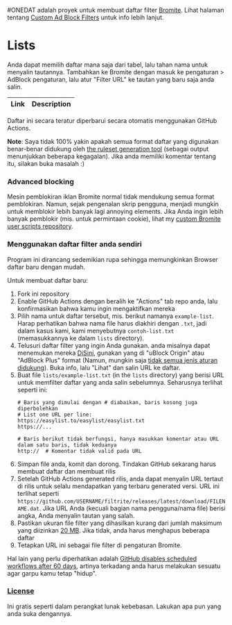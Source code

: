#ONEDAT
adalah proyek untuk membuat daftar filter [Bromite](https://www.bromite.org/). Lihat halaman tentang [Custom Ad Block Filters](https://www.bromite.org/custom-filters) untuk info lebih lanjut.

# Lists
Anda dapat memilih daftar mana saja dari tabel, lalu tahan nama untuk menyalin tautannya. Tambahkan ke Bromite dengan masuk ke pengaturan > AdBlock pengaturan, lalu atur "Filter URL" ke tautan yang baru saja anda salin.

| Link | Description  |
| ------ | ------|


Daftar ini secara teratur diperbarui secara otomatis menggunakan GitHub Actions.

**Note**: Saya tidak 100% yakin apakah semua format daftar yang digunakan benar-benar didukung oleh [the ruleset generation tool](https://github.com/xarantolus/subresource_filter_tools) (sebagai output menunjukkan beberapa kegagalan). Jika anda memiliki komentar tentang itu, silakan buka masalah :)

### Advanced blocking
Mesin pemblokiran iklan Bromite normal tidak mendukung semua format pemblokiran. Namun, sejak pengenalan skrip pengguna, menjadi mungkin untuk memblokir lebih banyak lagi annoying elements. Jika Anda ingin lebih banyak pemblokir (mis. untuk permintaan cookie), lihat my [custom Bromite user scripts repository]().

### Menggunakan daftar filter anda sendiri
Program ini dirancang sedemikian rupa sehingga memungkinkan Browser daftar baru dengan mudah.

Untuk membuat daftar baru:

1. Fork ini repository
2. Enable GitHub Actions dengan beralih ke "Actions" tab repo anda, lalu konfirmasikan bahwa kamu ingin mengaktifkan mereka
3. Pilih nama untuk daftar tersebut, mis. berikut namanya `example-list`. Harap perhatikan bahwa nama file harus diakhiri dengan `.txt`, jadi dalam kasus kami, kami menyebutnya `contoh-list.txt` (memasukkannya ke dalam `lists` directory).
4. Telusuri daftar filter yang ingin Anda gunakan. anda misalnya dapat menemukan mereka [DiSini](https://filterlists.com/), gunakan yang di "uBlock Origin" atau "AdBlock Plus" format (Namun, mungkin saja [tidak semua jenis aturan didukung](https://github.com/bromite/bromite/wiki/AdBlocking)). Buka info, lalu "Lihat" dan salin URL ke daftar.
5. Buat file `lists/example-list.txt` (in the `lists` directory) yang berisi URL untuk memfilter daftar yang anda salin sebelumnya. Seharusnya terlihat seperti ini:
    ```
    # Baris yang dimulai dengan # diabaikan, baris kosong juga diperbolehkan
    # List one URL per line:
    https://easylist.to/easylist/easylist.txt
    https://...

    # Baris berikut tidak berfungsi, hanya masukkan komentar atau URL dalam satu baris, tidak keduanya
    http://  # Komentar tidak valid pada URL
    ```
6. Simpan file anda, komit dan dorong. Tindakan GitHub sekarang harus membuat daftar dan membuat rilis
7. Setelah GitHub Actions generated rilis, anda dapat menyalin URL tertaut di rilis untuk selalu mendapatkan yang terbaru generated versi. URL ini terlihat seperti `https://github.com/USERNAME/filtrite/releases/latest/download/FILENAME.dat`. Jika URL Anda (kecuali bagian nama pengguna/nama file) berisi angka, Anda menyalin tautan yang salah.
8. Pastikan ukuran file filter yang dihasilkan kurang dari jumlah maksimum yang diizinkan [20 MB](https://github.com/bromite/bromite/blob/6f40f8341ab3fbcab458c10fe7b6bbcb8f881404/build/patches/Bromite-subresource-adblocker.patch#L1160-L1161). Jika tidak, anda harus menghapus beberapa daftar
9. Tetapkan URL ini sebagai file filter di pengaturan Bromite.

Hal lain yang perlu diperhatikan adalah [GitHub disables scheduled workflows after 60 days](https://docs.github.com/en/actions/managing-workflow-runs/disabling-and-enabling-a-workflow), artinya terkadang anda harus melakukan sesuatu agar garpu kamu tetap "hidup".


### [License](LICENSE)
Ini gratis seperti dalam perangkat lunak kebebasan. Lakukan apa pun yang anda suka dengannya.
